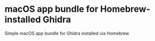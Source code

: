 # macOS app bundle for Homebrew-installed Ghidra
Simple macOS app bundle for Ghidra installed via Homebrew
